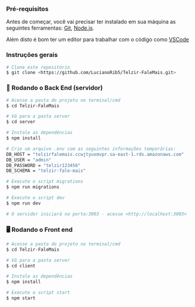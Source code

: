 ### Pré-requisitos

Antes de começar, você vai precisar ter instalado em sua máquina as seguintes ferramentas:
[Git](https://git-scm.com), [Node.js](https://nodejs.org/en/).
 
Além disto é bom ter um editor para trabalhar com o código como [VSCode](https://code.visualstudio.com/)

### Instruções gerais

```bash
# Clone este repositório
$ git clone <https://github.com/LucianoRib5/Telzir-FaleMais.git>
```

### 🎲 Rodando o Back End (servidor)

```bash
# Acesse a pasta do projeto no terminal/cmd
$ cd Telzir-FaleMais

# Vá para a pasta server
$ cd server

# Instale as dependências
$ npm install

# Crie um arquivo .env com as seguintes informações temporárias:
DB_HOST = "telzirfalemais.ccwjtyuxmvpr.sa-east-1.rds.amazonaws.com"
DB_USER = "admin"
DB_PASSWORD = "telzir123456"
DB_SCHEMA = "telzir-fale-mais"

# Execute o script migrations
$ npm run migrations

# Execute o script dev
$ npm run dev

# O servidor iniciará na porta:3003 - acesse <http://localhost:3003>
```

### 🖥️ Rodando o Front end

```bash
# Acesse a pasta do projeto no terminal/cmd
$ cd Telzir-FaleMais

# Vá para a pasta server
$ cd client

# Instale as dependências
$ npm install

# Execute o script start
$ npm start
```

